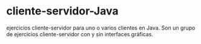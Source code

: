 # cliente-servidor-Java
ejercicios cliente-servidor para uno o varios clientes en Java.
Son un grupo de ejercicios cliente-servidor con y sin interfaces gráficas.
